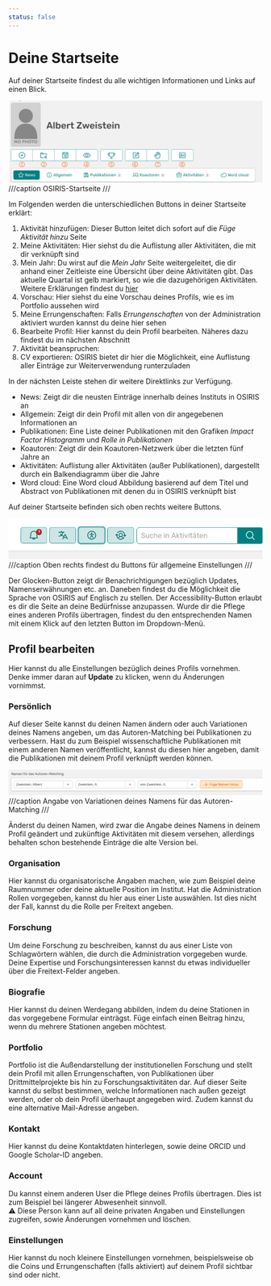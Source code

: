 ```yaml
---
status: false
---    
```

# Deine Startseite

Auf deiner Startseite findest du alle wichtigen Informationen und Links auf einen Blick. 

![Startseite](screenshots/startseite_NUMMBERS.png)
///caption
OSIRIS-Startseite 
///

Im Folgenden werden die unterschiedlichen Buttons in deiner Startseite erklärt:

1. Aktivität hinzufügen: Dieser Button leitet dich sofort auf die *Füge Aktivität hinzu* Seite
2. Meine Aktivitäten: Hier siehst du die Auflistung aller Aktivitäten, die mit dir verknüpft sind
3. Mein Jahr: Du wirst auf die *Mein Jahr* Seite weitergeleitet, die dir anhand einer Zeitleiste eine Übersicht über deine Aktivitäten gibt. Das aktuelle Quartal ist gelb markiert, so wie die dazugehörigen Aktivitäten. Weitere Erklärungen findest du [hier](https://wiki.osiris-app.de/users/profile/scientist_view/)
4. Vorschau: Hier siehst du eine Vorschau deines Profils, wie es im Portfolio aussehen wird
5. Meine Errungenschaften: Falls *Errungenschaften* von der Administration aktiviert wurden kannst du deine hier sehen
6. Bearbeite Profil: Hier kannst du dein Profil bearbeiten. Näheres dazu findest du im nächsten Abschnitt
7. Aktivität beanspruchen:
8. CV exportieren: OSIRIS bietet dir hier die Möglichkeit, eine Auflistung aller Einträge zur Weiterverwendung runterzuladen

In der nächsten Leiste stehen dir weitere Direktlinks zur Verfügung. 

- News: Zeigt dir die neusten Einträge innerhalb deines Instituts in OSIRIS an
- Allgemein: Zeigt dir dein Profil mit allen von dir angegebenen Informationen an
- Publikationen: Eine Liste deiner Publikationen mit den Grafiken *Impact Factor Histogramm* und *Rolle in Publikationen*
- Koautoren: Zeigt dir dein Koautoren-Netzwerk über die letzten fünf Jahre an
- Aktivitäten: Auflistung aller Aktivitäten (außer Publikationen), dargestellt durch ein Balkendiagramm über die Jahre
- Word cloud: Eine Word cloud Abbildung basierend auf dem Titel und Abstract von Publikationen mit denen du in OSIRIS verknüpft bist

Auf deiner Startseite befinden sich oben rechts weitere Buttons.

![Buttons oben rechts](screenshots/startseite_obenrechts.png)
///caption
Oben rechts findest du Buttons für allgemeine Einstellungen
///

Der Glocken-Button zeigt dir Benachrichtigungen bezüglich Updates, Namenserwähnungen etc. an. Daneben findest du die Möglichkeit die Sprache von OSIRIS auf Englisch zu stellen. Der Accessibility-Button erlaubt es dir die Seite an deine Bedürfnisse anzupassen. Wurde dir die Pflege eines anderen Profils übertragen, findest du den entsprechenden Namen mit einem Klick auf den letzten Button im Dropdown-Menü.  

## Profil bearbeiten

Hier kannst du alle Einstellungen bezüglich deines Profils vornehmen. Denke immer daran auf **Update** zu klicken, wenn du Änderungen vornimmst.

### Persönlich

Auf dieser Seite kannst du deinen Namen ändern oder auch Variationen deines Namens angeben, um das Autoren-Matching bei Publikationen zu verbessern. Hast du zum Beispiel wissenschaftliche Publikationen mit einem anderen Namen veröffentlicht, kannst du diesen hier angeben, damit die Publikationen mit deinem Profil verknüpft werden können.

![Autoren-Matching](screenshots/autoren_matching.png)
///caption
Angabe von Variationen deines Namens für das Autoren-Matching
///

Änderst du deinen Namen, wird zwar die Angabe deines Namens in deinem Profil geändert und zukünftige Aktivitäten mit diesem versehen, allerdings behalten schon bestehende Einträge die alte Version bei.

### Organisation

Hier kannst du organisatorische Angaben machen, wie zum Beispiel deine Raumnummer oder deine aktuelle Position im Institut. Hat die Administration Rollen vorgegeben, kannst du hier aus einer Liste auswählen. Ist dies nicht der Fall, kannst du die Rolle per Freitext angeben.

### Forschung

Um deine Forschung zu beschreiben, kannst du aus einer Liste von Schlagwörtern wählen, die durch die Administration vorgegeben wurde. Deine Expertise und Forschungsinteressen kannst du etwas individueller über die Freitext-Felder angeben.

### Biografie

Hier kannst du deinen Werdegang abbilden, indem du deine Stationen in das vorgegebene Formular einträgst. Füge einfach einen Beitrag hinzu, wenn du mehrere Stationen angeben möchtest.

### Portfolio

Portfolio ist die Außendarstellung der institutionellen Forschung und stellt dein Profil mit allen Errungenschaften, von Publikationen über Drittmittelprojekte bis hin zu Forschungsaktivitäten dar. Auf dieser Seite kannst du selbst bestimmen, welche Informationen nach außen gezeigt werden, oder ob dein Profil überhaupt angegeben wird. Zudem kannst du eine alternative Mail-Adresse angeben.

### Kontakt

Hier kannst du deine Kontaktdaten hinterlegen, sowie deine ORCID und Google Scholar-ID angeben.

### Account

Du kannst einem anderen User die Pflege deines Profils übertragen. Dies ist zum Beispiel bei längerer Abwesenheit sinnvoll.  
:warning: Diese Person kann auf all deine privaten Angaben und Einstellungen zugreifen, sowie Änderungen vornehmen und löschen. 

### Einstellungen

Hier kannst du noch kleinere Einstellungen vornehmen, beispielsweise ob die Coins und Errungenschaften (falls aktiviert) auf deinem Profil sichtbar sind oder nicht.